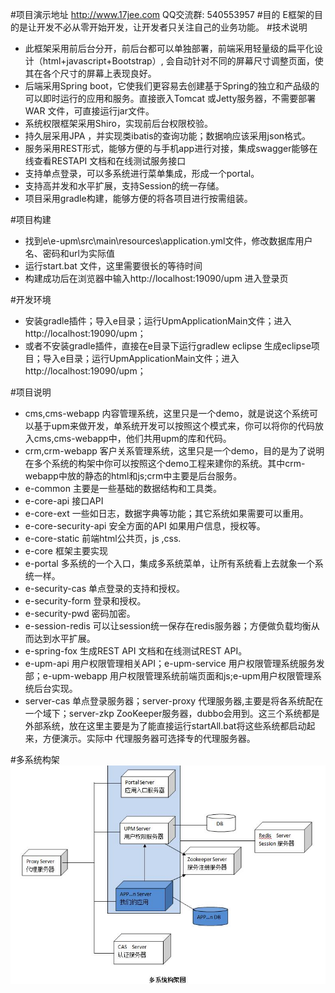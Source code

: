 ﻿#项目演示地址
http://www.17jee.com     QQ交流群: 540553957
#目的
E框架的目的是让开发不必从零开始开发，让开发者只关注自己的业务功能。
#技术说明
* 此框架采用前后台分开，前后台都可以单独部署，前端采用轻量级的扁平化设计（html+javascript+Bootstrap）, 会自动针对不同的屏幕尺寸调整页面，使其在各个尺寸的屏幕上表现良好。 
* 后端采用Spring boot，它使我们更容易去创建基于Spring的独立和产品级的可以即时运行的应用和服务。直接嵌入Tomcat 或Jetty服务器，不需要部署WAR 文件，可直接运行jar文件。
* 系统权限框架采用Shiro，实现前后台权限校验。
* 持久层采用JPA ，并实现类ibatis的查询功能；数据响应该采用json格式。
* 服务采用REST形式，能够方便的与手机app进行对接，集成swagger能够在线查看RESTAPI 文档和在线测试服务接口
* 支持单点登录，可以多系统进行菜单集成，形成一个portal。
* 支持高并发和水平扩展，支持Session的统一存储。
* 项目采用gradle构建，能够方便的将各项目进行按需组装。

#项目构建
* 找到e\e-upm\src\main\resources\application.yml文件，修改数据库用户名、密码和url为实际值
* 运行start.bat 文件，这里需要很长的等待时间
* 构建成功后在浏览器中输入http://localhost:19090/upm  进入登录页

#开发环境
* 安装gradle插件；导入e目录；运行UpmApplicationMain文件；进入http://localhost:19090/upm；
* 或者不安装gradle插件，直接在e目录下运行gradlew  eclipse 生成eclipse项目；导入e目录；运行UpmApplicationMain文件；进入http://localhost:19090/upm；

#项目说明
* cms,cms-webapp  内容管理系统，这里只是一个demo，就是说这个系统可以基于upm来做开发，单系统开发可以按照这个模式来，你可以将你的代码放入cms,cms-webapp中，他们共用upm的库和代码。
* crm,crm-webapp  客户关系管理系统，这里只是一个demo，目的是为了说明在多个系统的构架中你可以按照这个demo工程来建你的系统。其中crm-webapp中放的静态的html和js;crm中主要是后台服务。
* e-common 主要是一些基础的数据结构和工具类。
* e-core-api 接口API
* e-core-ext 一些如日志，数据字典等功能；其它系统如果需要可以重用。
* e-core-security-api 安全方面的API 如果用户信息，授权等。
* e-core-static 前端html公共页，js ,css.
* e-core 框架主要实现
* e-portal 多系统的一个入口，集成多系统菜单，让所有系统看上去就象一个系统一样。
* e-security-cas 单点登录的支持和授权。
* e-security-form 登录和授权。
* e-security-pwd 密码加密。
* e-session-redis 可以让session统一保存在redis服务器；方便做负载均衡从而达到水平扩展。
* e-spring-fox 生成REST API 文档和在线测试REST API。
* e-upm-api 用户权限管理相关API；e-upm-service 用户权限管理系统服务发部；e-upm-webapp 用户权限管理系统前端页面和js;e-upm用户权限管理系统后台实现。
* server-cas 单点登录服务器；server-proxy 代理服务器,主要是将各系统配在一个域下；server-zkp ZooKeeper服务器，dubbo会用到。这三个系统都是外部系统，放在这里主要是为了能直接运行startAll.bat将这些系统都启动起来，方便演示。实际中
代理服务器可选择专的代理服务器。

#多系统构架
![](e-core-static/src/main/resources/public/readme/jiagou.jpg)
